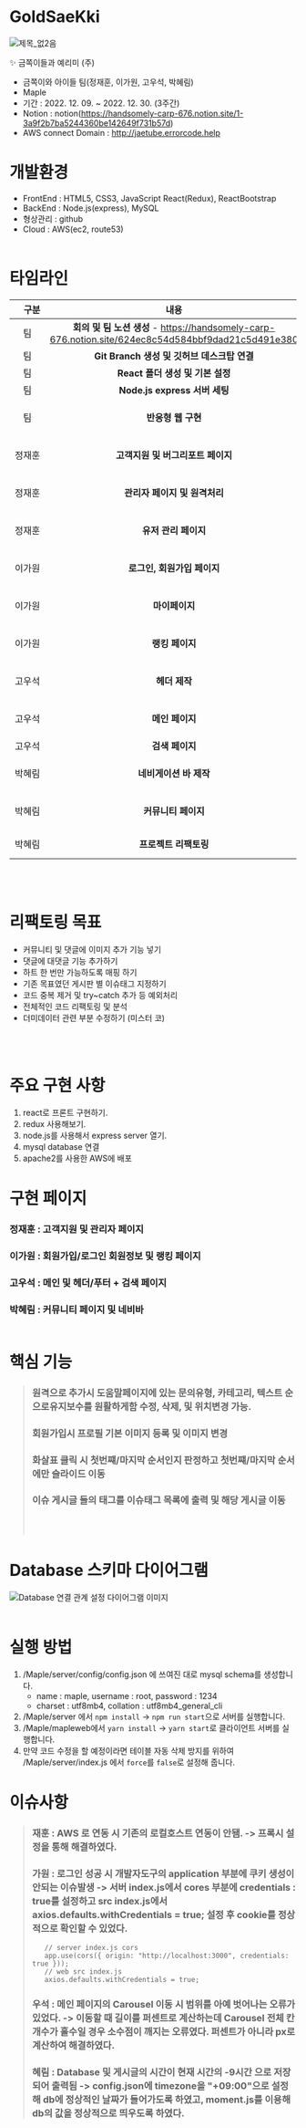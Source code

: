 # GoldSaeKki

<!-- <img src="https://mblogthumb-phinf.pstatic.net/MjAxODA1MTRfNDUg/MDAxNTI2MjgxNzYyODg5.oHk4cQMVLz3pM1k1_ZcWuy9jRZ8tEg0y08u-8B5AeKMg.JefNm06Oxfk2aAQG8gsalulIPVFHG7pFDcQWJRJpHy4g.JPEG.retspe/bn14.jpg?type=w800"> -->

![제목_없2음](https://github.com/efforthye/Gold-Maple/assets/111038259/2091c6a4-d4a8-4e50-a38a-6f8f50791573)

✨ 금쪽이들과 예리미 (주)

- 금쪽이와 아이들 팀(정재훈, 이가원, 고우석, 박혜림)
- Maple
- 기간 : 2022. 12. 09. ~ 2022. 12. 30. (3주간)
- Notion : notion(https://handsomely-carp-676.notion.site/1-3a9f2b7ba5244360be142649f731b57d)
- AWS connect Domain : http://jaetube.errorcode.help

# 개발환경

- FrontEnd : HTML5, CSS3, JavaScript React(Redux), ReactBootstrap
- BackEnd : Node.js(express), MySQL
- 형상관리 : github
- Cloud : AWS(ec2, route53) <br/></br>

# 타임라인

| 　구분　　<br> |                                                내용                                                 |           기간            |
| :------------: | :-------------------------------------------------------------------------------------------------: | :-----------------------: |
|       팀       | **회의 및 팀 노션 생성** - https://handsomely-carp-676.notion.site/624ec8c54d584bbf9dad21c5d491e380 |        2022.12.09.        |
|       팀       |                             **Git Branch 생성 및 깃허브 데스크탑 연결**                             |        2022.12.09.        |
|       팀       |                                  **React 폴더 생성 및 기본 설정**                                   |        2022.12.09.        |
|       팀       |                                    **Node.js express 서버 세팅**                                    |        2022.12.13.        |
|       팀       |                                         **반응형 웹 구현**                                          | 2022.12.26. ~ 2022.12.19. |
|     정재훈     |                                  **고객지원 및 버그리포트 페이지**                                  | 2022.12.09 ~ 2022.12.13.  |
|     정재훈     |                                    **관리자 페이지 및 원격처리**                                    | 2022.12.14. ~ 2022.12.27. |
|     정재훈     |                                        **유저 관리 페이지**                                         | 2022.12.22. ~ 2022.12.27. |
|     이가원     |                                     **로그인, 회원가입 페이지**                                     | 2022.12.09 ~ 2022.12.15.  |
|     이가원     |                                           **마이페이지**                                            | 2022.12.15. ~ 2022.12.23. |
|     이가원     |                                           **랭킹 페이지**                                           | 2022.12.24. ~ 2022.12.28. |
|     고우석     |                                            **헤더 제작**                                            | 2022.12.09 ~ 2022.12.12.  |
|     고우석     |                                           **메인 페이지**                                           | 2022.12.13. ~ 2022.12.28. |
|     고우석     |                                           **검색 페이지**                                           |        2022.12.29.        |
|     박혜림     |                                       **네비게이션 바 제작**                                        | 2022.12.9. ~ 2022.12.11.  |
|     박혜림     |                                         **커뮤니티 페이지**                                         | 2022.12.12. ~ 2022.12.28. |
|     박혜림     |                                        **프로젝트 리팩토링**                                        |   2023.11.21. ~ 진행중    |

<br/><br/>

# 리팩토링 목표

- 커뮤니티 및 댓글에 이미지 추가 기능 넣기
- 댓글에 대댓글 기능 추가하기
- 하트 한 번만 가능하도록 매핑 하기
- 기존 목표였던 게시판 별 이슈태그 지정하기
- 코드 중복 제거 및 try~catch 추가 등 예외처리
- 전체적인 코드 리팩토링 및 분석
- 더미데이터 관련 부분 수정하기 (미스터 코)

<br/><br/>

# 주요 구현 사항

1. react로 프론트 구현하기.
2. redux 사용해보기.
3. node.js를 사용해서 express server 열기.
4. mysql database 연결
5. apache2를 사용한 AWS에 배포

# 구현 페이지

### 정재훈 : 고객지원 및 관리자 페이지

### 이가원 : 회원가입/로그인 회원정보 및 랭킹 페이지

### 고우석 : 메인 및 헤더/푸터 + 검색 페이지

### 박혜림 : 커뮤니티 페이지 및 네비바<br/><br/>

# 핵심 기능

> ### 원격으로 추가시 도움말페이지에 있는 문의유형, 카테고리, 텍스트 순으로유지보수를 원활하게함 수정, 삭제, 및 위치변경 가능.
>
> ### 회원가입시 프로필 기본 이미지 등록 및 이미지 변경
>
> ### 화살표 클릭 시 첫번쨰/마지막 순서인지 판정하고 첫번쨰/마지막 순서에만 슬라이드 이동
>
> ### 이슈 게시글 들의 태그를 이슈태그 목록에 출력 및 해당 게시글 이동
>
> <br><br>

# Database 스키마 다이어그램

<img src="https://cdn.imweb.me/upload/S2020090710444c43a5dc5/6b82ca12ae291.jpg" alt="Database 연결 관계 설정 다이어그램 이미지"><br/><br/>

# 실행 방법

1. /Maple/server/config/config.json 에 쓰여진 대로 mysql schema를 생성합니다.
   - name : maple, username : root, password : 1234
   - charset : utf8mb4, collation : utf8mb4_general_cli
2. /Maple/server 에서 `npm install` -> `npm run start`으로 서버를 실행합니다.
3. /Maple/mapleweb에서 `yarn install` -> `yarn start`로 클라이언트 서버를 실행합니다.
4. 만약 코드 수정을 할 예정이라면 테이블 자동 삭제 방지를 위하여 /Maple/server/index.js 에서 `force`를 `false`로 설정해 줍니다.

# 이슈사항

> ### 재훈 : AWS 로 연동 시 기존의 로컬호스트 연동이 안됌. -> 프록시 설정을 통해 해결하였다.
>
> ### 가원 : 로그인 성공 시 개발자도구의 application 부분에 쿠키 생성이 안되는 이슈발생 -> 서버 index.js에서 cores 부분에 credentials : true를 설정하고 src index.js에서 axios.defaults.withCredentials = true; 설정 후 cookie를 정상적으로 확인할 수 있었다.
>
> ```
>    // server index.js cors
>    app.use(cors({ origin: "http://localhost:3000", credentials: true }));
>    // web src index.js
>    axios.defaults.withCredentials = true;
> ```
>
> ### 우석 : 메인 페이지의 Carousel 이동 시 범위를 아예 벗어나는 오류가 있었다. -> 이동할 때 길이를 퍼센트로 계산하는데 Carousel 전체 칸 개수가 홀수일 경우 소수점이 깨지는 오류였다. 퍼센트가 아니라 px로 계산하여 해결하였다.
>
> ### 혜림 : Database 및 게시글의 시간이 현재 시간의 -9시간 으로 저장되어 출력됨 -> config.json에 timezone을 "+09:00"으로 설정해 db에 정상적인 날짜가 들어가도록 하였고, moment.js를 이용해 db의 값을 정상적으로 띄우도록 하였다.
